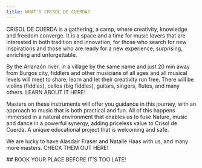 ```yaml
---
title: WHAT'S CRISOL DE CUERDA?
---
```


CRISOL DE CUERDA is a gathering, a camp, where creativity, knowledge and freedom converge. It is a space and a time for music lovers that are interested in both tradition and innovation, for those who search for new inspirations and those who are ready for a new experience; surprising, enriching and unforgettable.

By the Arlanzón river, in a village by the same name and just 20 min away from Burgos city, fiddlers and other musicians of all ages and all musical levels will meet to share, learn and let their creativity run free. There will be violins (fiddles), cellos (big fiddles), guitars, singers, flutes, and many others. LEARN ABOUT IT HERE!

Masters on these instruments will offer you guidance in this journey, with an approach to music that is both practical and fun. All of this happens immersed in a natural environment that enables us to fuse Nature, music and dance in a powerful synergy, adding priceless value to Crisol de Cuerda. A unique educational project that is welcoming and safe.

We are lucky to have Alasdair Fraser and Natalie Haas with us, and many more masters. <teachers>CHECK THEM OUT HERE!</teachers>

## BOOK YOUR PLACE BEFORE IT’S TOO LATE!
